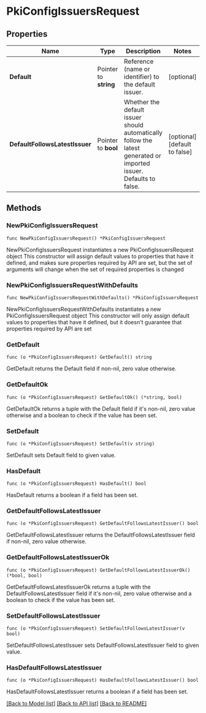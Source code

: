 # PkiConfigIssuersRequest

## Properties

Name | Type | Description | Notes
------------ | ------------- | ------------- | -------------
**Default** | Pointer to **string** | Reference (name or identifier) to the default issuer. | [optional] 
**DefaultFollowsLatestIssuer** | Pointer to **bool** | Whether the default issuer should automatically follow the latest generated or imported issuer. Defaults to false. | [optional] [default to false]

## Methods

### NewPkiConfigIssuersRequest

`func NewPkiConfigIssuersRequest() *PkiConfigIssuersRequest`

NewPkiConfigIssuersRequest instantiates a new PkiConfigIssuersRequest object
This constructor will assign default values to properties that have it defined,
and makes sure properties required by API are set, but the set of arguments
will change when the set of required properties is changed

### NewPkiConfigIssuersRequestWithDefaults

`func NewPkiConfigIssuersRequestWithDefaults() *PkiConfigIssuersRequest`

NewPkiConfigIssuersRequestWithDefaults instantiates a new PkiConfigIssuersRequest object
This constructor will only assign default values to properties that have it defined,
but it doesn't guarantee that properties required by API are set

### GetDefault

`func (o *PkiConfigIssuersRequest) GetDefault() string`

GetDefault returns the Default field if non-nil, zero value otherwise.

### GetDefaultOk

`func (o *PkiConfigIssuersRequest) GetDefaultOk() (*string, bool)`

GetDefaultOk returns a tuple with the Default field if it's non-nil, zero value otherwise
and a boolean to check if the value has been set.

### SetDefault

`func (o *PkiConfigIssuersRequest) SetDefault(v string)`

SetDefault sets Default field to given value.

### HasDefault

`func (o *PkiConfigIssuersRequest) HasDefault() bool`

HasDefault returns a boolean if a field has been set.

### GetDefaultFollowsLatestIssuer

`func (o *PkiConfigIssuersRequest) GetDefaultFollowsLatestIssuer() bool`

GetDefaultFollowsLatestIssuer returns the DefaultFollowsLatestIssuer field if non-nil, zero value otherwise.

### GetDefaultFollowsLatestIssuerOk

`func (o *PkiConfigIssuersRequest) GetDefaultFollowsLatestIssuerOk() (*bool, bool)`

GetDefaultFollowsLatestIssuerOk returns a tuple with the DefaultFollowsLatestIssuer field if it's non-nil, zero value otherwise
and a boolean to check if the value has been set.

### SetDefaultFollowsLatestIssuer

`func (o *PkiConfigIssuersRequest) SetDefaultFollowsLatestIssuer(v bool)`

SetDefaultFollowsLatestIssuer sets DefaultFollowsLatestIssuer field to given value.

### HasDefaultFollowsLatestIssuer

`func (o *PkiConfigIssuersRequest) HasDefaultFollowsLatestIssuer() bool`

HasDefaultFollowsLatestIssuer returns a boolean if a field has been set.


[[Back to Model list]](../README.md#documentation-for-models) [[Back to API list]](../README.md#documentation-for-api-endpoints) [[Back to README]](../README.md)


